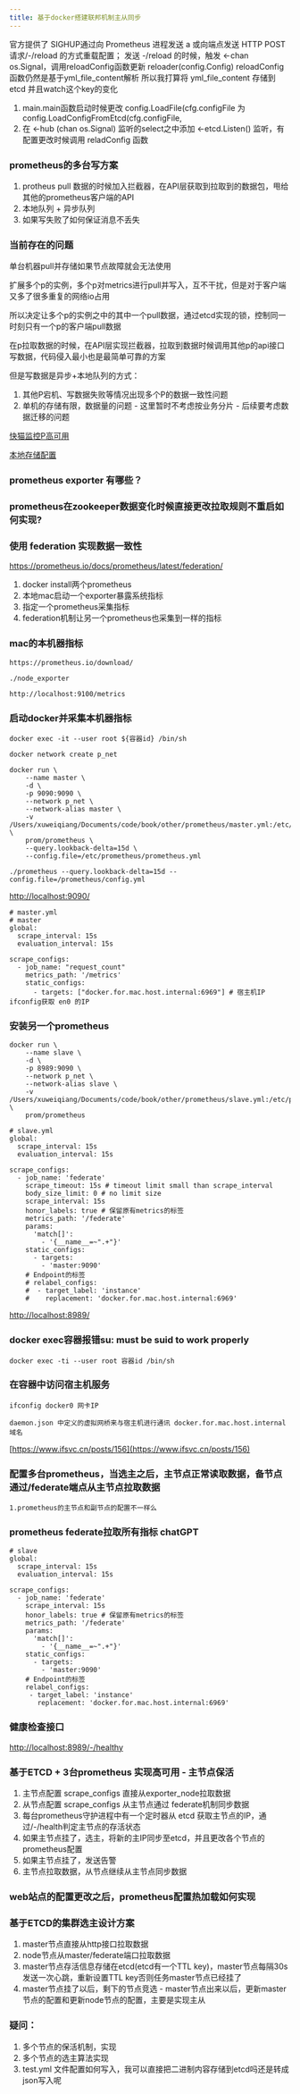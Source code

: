 ```yaml
---
title: 基于docker搭建联邦机制主从同步
---
```


官方提供了 SIGHUP通过向 Prometheus 进程发送 a 或向端点发送 HTTP POST 请求/-/reload 的方式重载配置；
发送 -/reload 的时候，触发 <-chan os.Signal，调用reloadConfig函数更新 reloader(config.Config)
reloadConfig函数仍然是基于yml_file_content解析
所以我打算将 yml_file_content 存储到 etcd 并且watch这个key的变化


1. main.main函数启动时候更改 config.LoadFile(cfg.configFile 为 config.LoadConfigFromEtcd(cfg.configFile,
2. 在 <-hub (chan os.Signal) 监听的select之中添加 <-etcd.Listen() 监听，有配置更改时候调用 reladConfig 函数


### prometheus的多台写方案

1. protheus pull 数据的时候加入拦截器，在API层获取到拉取到的数据包，甩给其他的prometheus客户端的API
2. 本地队列 + 异步队列
3. 如果写失败了如何保证消息不丢失


### 当前存在的问题

单台机器pull并存储如果节点故障就会无法使用

扩展多个p的实例，多个p对metrics进行pull并写入，互不干扰，但是对于客户端又多了很多重复的网络io占用

所以决定让多个p的实例之中的其中一个pull数据，通过etcd实现的锁，控制同一时刻只有一个p的客户端pull数据

在p拉取数据的时候，在API层实现拦截器，拉取到数据时候调用其他p的api接口写数据，代码侵入最小也是最简单可靠的方案

但是写数据是异步+本地队列的方式：    

1. 其他P宕机、写数据失败等情况出现多个P的数据一致性问题
2. 单机的存储有限，数据量的问题 - 这里暂时不考虑按业务分片 - 后续要考虑数据迁移的问题


[快猫监控P高可用](http://flashcat.cloud/docs/content/flashcat-monitor/prometheus/ha/local-storage/)

[本地存储配置](https://blog.csdn.net/m0_60244783/article/details/127641195)

### prometheus exporter 有哪些？

### prometheus在zookeeper数据变化时候直接更改拉取规则不重启如何实现?



### 使用 federation 实现数据一致性

https://prometheus.io/docs/prometheus/latest/federation/

1. docker install两个prometheus
2. 本地mac启动一个exporter暴露系统指标
3. 指定一个prometheus采集指标
4. federation机制让另一个prometheus也采集到一样的指标


### mac的本机器指标
```
https://prometheus.io/download/

./node_exporter

http://localhost:9100/metrics
```

### 启动docker并采集本机器指标
```
docker exec -it --user root ${容器id} /bin/sh
```
```
docker network create p_net

docker run \
    --name master \
    -d \
    -p 9090:9090 \
    --network p_net \
    --network-alias master \
    -v /Users/xuweiqiang/Documents/code/book/other/prometheus/master.yml:/etc/prometheus/prometheus.yml \
    prom/prometheus \
    --query.lookback-delta=15d \
    --config.file=/etc/prometheus/prometheus.yml
```
```
./prometheus --query.lookback-delta=15d --config.file=/prometheus/config.yml
```
[http://localhost:9090/](http://localhost:9090/)

```
# master.yml
# master
global:
  scrape_interval: 15s
  evaluation_interval: 15s

scrape_configs:
  - job_name: "request_count"
    metrics_path: '/metrics'
    static_configs:
      - targets: ["docker.for.mac.host.internal:6969"] # 宿主机IP ifconfig获取 en0 的IP
```

### 安装另一个prometheus

```
docker run \
    --name slave \
    -d \
    -p 8989:9090 \
    --network p_net \
    --network-alias slave \
    -v /Users/xuweiqiang/Documents/code/book/other/prometheus/slave.yml:/etc/prometheus/prometheus.yml \
    prom/prometheus
```

```
# slave.yml
global:
  scrape_interval: 15s 
  evaluation_interval: 15s 

scrape_configs:
  - job_name: 'federate'
    scrape_timeout: 15s # timeout limit small than scrape_interval
    body_size_limit: 0 # no limit size
    scrape_interval: 15s
    honor_labels: true # 保留原有metrics的标签
    metrics_path: '/federate'
    params:
      'match[]':
        - '{__name__=~".+"}'
    static_configs:
      - targets:
        - 'master:9090'
    # Endpoint的标签
    # relabel_configs:
    #  - target_label: 'instance'
    #    replacement: 'docker.for.mac.host.internal:6969'
```

[http://localhost:8989/](http://localhost:8989/)


### docker exec容器报错su: must be suid to work properly
```
docker exec -ti --user root 容器id /bin/sh
```

### 在容器中访问宿主机服务
```
ifconfig docker0 网卡IP

daemon.json 中定义的虚拟网桥来与宿主机进行通讯 docker.for.mac.host.internal 域名
```

[https://www.ifsvc.cn/posts/156](https://www.ifsvc.cn/posts/156)



### 配置多台prometheus，当选主之后，主节点正常读取数据，备节点通过/federate端点从主节点拉取数据
```
1.prometheus的主节点和副节点的配置不一样么
```

### prometheus federate拉取所有指标 chatGPT
```
# slave
global:
  scrape_interval: 15s 
  evaluation_interval: 15s 

scrape_configs:
  - job_name: 'federate'
    scrape_interval: 15s
    honor_labels: true # 保留原有metrics的标签
    metrics_path: '/federate'
    params:
      'match[]':
        - '{__name__=~".+"}'
    static_configs:
      - targets:
        - 'master:9090'
    # Endpoint的标签
    relabel_configs:
     - target_label: 'instance'
       replacement: 'docker.for.mac.host.internal:6969'
```

### 健康检查接口

[http://localhost:8989/-/healthy](http://localhost:8989/-/healthy)

### 基于ETCD + 3台prometheus 实现高可用 - 主节点保活

1. 主节点配置 scrape_configs 直接从exporter_node拉取数据
2. 从节点配置 scrape_configs 从主节点通过 federate机制同步数据
3. 每台prometheus守护进程中有一个定时器从 etcd 获取主节点的IP，通过/-/health判定主节点的存活状态
4. 如果主节点挂了，选主，将新的主IP同步至etcd，并且更改各个节点的 prometheus配置
5. 如果主节点挂了，发送告警
6. 主节点拉取数据，从节点继续从主节点同步数据

### web站点的配置更改之后，prometheus配置热加载如何实现

### 基于ETCD的集群选主设计方案

1. master节点直接从http接口拉取数据
2. node节点从master/federate端口拉取数据
3. master节点存活信息存储在etcd(etcd有一个TTL key)，master节点每隔30s发送一次心跳，重新设置TTL key否则任务master节点已经挂了
4. master节点挂了以后，剩下的节点竞选 - master节点出来以后，更新master节点的配置和更新node节点的配置，主要是实现主从

### 疑问：

1. 多个节点的保活机制，实现
2. 多个节点的选主算法实现
3. test.yml 文件配置如何写入，我可以直接把二进制内容存储到etcd吗还是转成json写入呢


